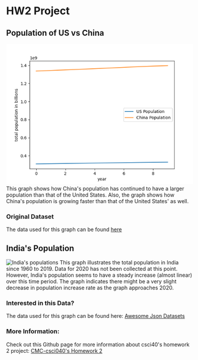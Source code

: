 # HW2 Project
## Population of US vs China
![population](Figure_1.png)
<addr>
This graph shows how China's population has continued to have a larger population than that of the United States. Also, the graph shows how China's population is growing faster than that of the United States' as well.

### Original Dataset
<addr> The data used for this graph can be found [here](https://github.com/burningtree/awesome-json)

## India's Population
![India's populations](india_pop.png)
<addr> This graph illustrates the total population in India since 1960 to 2019. Data for 2020 has not been collected at this point. However, India's population seems to have a steady increase (almost linear) over this time period. The graph indicates there might be a very slight decrease in population increase rate as the graph approaches 2020. 

### Interested in this Data?
<addr> The data used for this graph can be found here: [Awesome Json Datasets](https://github.com/jdorfman/awesome-json-datasets)

### More Information: 

Check out this Github page for more information about csci40's homework 2 project:   [CMC-csci040's Homework 2](https://github.com/mikeizbicki/cmc-csci040/tree/2020fall/hw_02)

